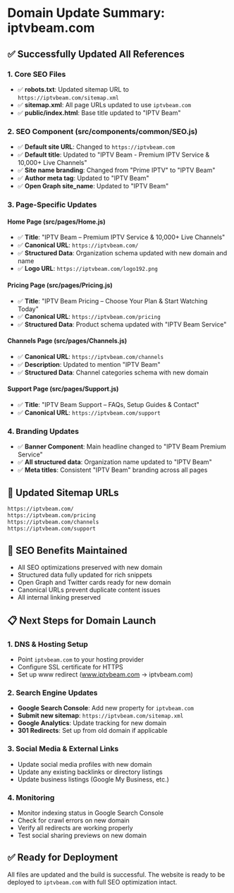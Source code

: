# Domain Update Summary: iptvbeam.com

## ✅ **Successfully Updated All References**

### **1. Core SEO Files**
- ✅ **robots.txt**: Updated sitemap URL to `https://iptvbeam.com/sitemap.xml`
- ✅ **sitemap.xml**: All page URLs updated to use `iptvbeam.com`
- ✅ **public/index.html**: Base title updated to "IPTV Beam"

### **2. SEO Component (src/components/common/SEO.js)**
- ✅ **Default site URL**: Changed to `https://iptvbeam.com`
- ✅ **Default title**: Updated to "IPTV Beam - Premium IPTV Service & 10,000+ Live Channels"
- ✅ **Site name branding**: Changed from "Prime IPTV" to "IPTV Beam"
- ✅ **Author meta tag**: Updated to "IPTV Beam"
- ✅ **Open Graph site_name**: Updated to "IPTV Beam"

### **3. Page-Specific Updates**

#### **Home Page (src/pages/Home.js)**
- ✅ **Title**: "IPTV Beam – Premium IPTV Service & 10,000+ Live Channels"
- ✅ **Canonical URL**: `https://iptvbeam.com/`
- ✅ **Structured Data**: Organization schema updated with new domain and name
- ✅ **Logo URL**: `https://iptvbeam.com/logo192.png`

#### **Pricing Page (src/pages/Pricing.js)**
- ✅ **Title**: "IPTV Beam Pricing – Choose Your Plan & Start Watching Today"
- ✅ **Canonical URL**: `https://iptvbeam.com/pricing`
- ✅ **Structured Data**: Product schema updated with "IPTV Beam Service"

#### **Channels Page (src/pages/Channels.js)**
- ✅ **Canonical URL**: `https://iptvbeam.com/channels`
- ✅ **Description**: Updated to mention "IPTV Beam"
- ✅ **Structured Data**: Channel categories schema with new domain

#### **Support Page (src/pages/Support.js)**
- ✅ **Title**: "IPTV Beam Support – FAQs, Setup Guides & Contact"
- ✅ **Canonical URL**: `https://iptvbeam.com/support`

### **4. Branding Updates**
- ✅ **Banner Component**: Main headline changed to "IPTV Beam Premium Service"
- ✅ **All structured data**: Organization name updated to "IPTV Beam"
- ✅ **Meta titles**: Consistent "IPTV Beam" branding across all pages

## 🚀 **Updated Sitemap URLs**
```xml
https://iptvbeam.com/
https://iptvbeam.com/pricing
https://iptvbeam.com/channels
https://iptvbeam.com/support
```

## 🎯 **SEO Benefits Maintained**
- All SEO optimizations preserved with new domain
- Structured data fully updated for rich snippets
- Open Graph and Twitter cards ready for new domain
- Canonical URLs prevent duplicate content issues
- All internal linking preserved

## 📋 **Next Steps for Domain Launch**

### **1. DNS & Hosting Setup**
- Point `iptvbeam.com` to your hosting provider
- Configure SSL certificate for HTTPS
- Set up www redirect (www.iptvbeam.com → iptvbeam.com)

### **2. Search Engine Updates**
- **Google Search Console**: Add new property for `iptvbeam.com`
- **Submit new sitemap**: `https://iptvbeam.com/sitemap.xml`
- **Google Analytics**: Update tracking for new domain
- **301 Redirects**: Set up from old domain if applicable

### **3. Social Media & External Links**
- Update social media profiles with new domain
- Update any existing backlinks or directory listings
- Update business listings (Google My Business, etc.)

### **4. Monitoring**
- Monitor indexing status in Google Search Console
- Check for crawl errors on new domain
- Verify all redirects are working properly
- Test social sharing previews on new domain

## ✅ **Ready for Deployment**
All files are updated and the build is successful. The website is ready to be deployed to `iptvbeam.com` with full SEO optimization intact.
